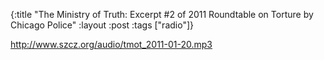 {:title "The Ministry of Truth: Excerpt #2 of 2011 Roundtable on Torture by Chicago Police"
:layout :post
:tags  ["radio"]}

<http://www.szcz.org/audio/tmot_2011-01-20.mp3>

